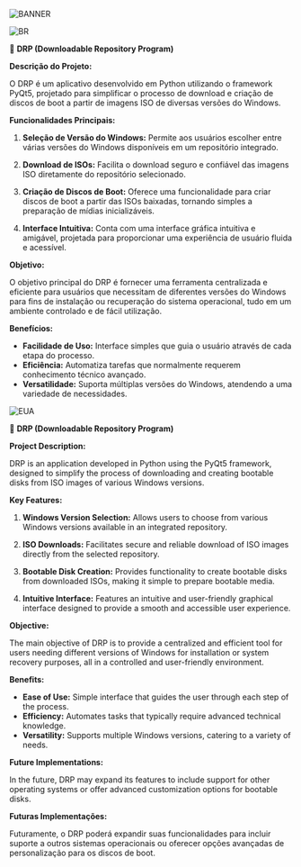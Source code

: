 ![BANNER](https://github.com/SterTheStar/DRPBR/assets/151816213/016bfa8c-5dd8-432f-8f04-e6e3077b6a60)

![BR](https://github.com/SterTheStar/DRPBR/assets/151816213/934b6083-3184-4d1b-91b8-5bb745b5337e)


📁 **DRP (Downloadable Repository Program)**

**Descrição do Projeto:**

O DRP é um aplicativo desenvolvido em Python utilizando o framework PyQt5, projetado para simplificar o processo de download e criação de discos de boot a partir de imagens ISO de diversas versões do Windows.

**Funcionalidades Principais:**

1. **Seleção de Versão do Windows:** Permite aos usuários escolher entre várias versões do Windows disponíveis em um repositório integrado.
   
2. **Download de ISOs:** Facilita o download seguro e confiável das imagens ISO diretamente do repositório selecionado.

3. **Criação de Discos de Boot:** Oferece uma funcionalidade para criar discos de boot a partir das ISOs baixadas, tornando simples a preparação de mídias inicializáveis.

4. **Interface Intuitiva:** Conta com uma interface gráfica intuitiva e amigável, projetada para proporcionar uma experiência de usuário fluida e acessível.

**Objetivo:**

O objetivo principal do DRP é fornecer uma ferramenta centralizada e eficiente para usuários que necessitam de diferentes versões do Windows para fins de instalação ou recuperação do sistema operacional, tudo em um ambiente controlado e de fácil utilização.

**Benefícios:**

- **Facilidade de Uso:** Interface simples que guia o usuário através de cada etapa do processo.
- **Eficiência:** Automatiza tarefas que normalmente requerem conhecimento técnico avançado.
- **Versatilidade:** Suporta múltiplas versões do Windows, atendendo a uma variedade de necessidades.

![EUA](https://github.com/SterTheStar/DRPBR/assets/151816213/231232a7-a40b-4f0b-add4-8ca6a8c2ac9d)

📁 **DRP (Downloadable Repository Program)**

**Project Description:**

DRP is an application developed in Python using the PyQt5 framework, designed to simplify the process of downloading and creating bootable disks from ISO images of various Windows versions.

**Key Features:**

1. **Windows Version Selection:** Allows users to choose from various Windows versions available in an integrated repository.
   
2. **ISO Downloads:** Facilitates secure and reliable download of ISO images directly from the selected repository.

3. **Bootable Disk Creation:** Provides functionality to create bootable disks from downloaded ISOs, making it simple to prepare bootable media.

4. **Intuitive Interface:** Features an intuitive and user-friendly graphical interface designed to provide a smooth and accessible user experience.

**Objective:**

The main objective of DRP is to provide a centralized and efficient tool for users needing different versions of Windows for installation or system recovery purposes, all in a controlled and user-friendly environment.

**Benefits:**

- **Ease of Use:** Simple interface that guides the user through each step of the process.
- **Efficiency:** Automates tasks that typically require advanced technical knowledge.
- **Versatility:** Supports multiple Windows versions, catering to a variety of needs.

**Future Implementations:**

In the future, DRP may expand its features to include support for other operating systems or offer advanced customization options for bootable disks.

**Futuras Implementações:**

Futuramente, o DRP poderá expandir suas funcionalidades para incluir suporte a outros sistemas operacionais ou oferecer opções avançadas de personalização para os discos de boot.


